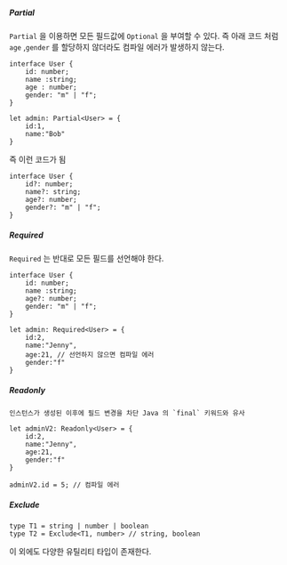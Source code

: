 
##### Partial

`Partial` 을 이용하면 모든 필드값에 `Optional` 을 부여할 수 있다. 즉 아래 코드 처럼 `age` ,`gender` 를 할당하지 않더라도 컴파일 에러가 발생하지 않는다. 

```
interface User {
    id: number;
    name :string;
    age : number;
    gender: "m" | "f";
}

let admin: Partial<User> = {
    id:1,
    name:"Bob"
}
```

즉 이런 코드가 됨

```
interface User {
    id?: number;
    name?: string;
    age?: number;
    gender?: "m" | "f";
}
```


##### Required

`Required` 는 반대로 모든 필드를 선언해야 한다.

```
interface User {
    id: number;
    name :string;
    age?: number;
    gender: "m" | "f";
}

let admin: Required<User> = {
    id:2,
    name:"Jenny",
    age:21, // 선언하지 않으면 컴파일 에러
    gender:"f"
}
```

##### Readonly

	인스턴스가 생성된 이후에 필드 변경을 차단 Java 의 `final` 키워드와 유사

```
let adminV2: Readonly<User> = {
    id:2,
    name:"Jenny",
    age:21,
    gender:"f"
}

adminV2.id = 5; // 컴파일 에러
```


##### Exclude

```
type T1 = string | number | boolean
type T2 = Exclude<T1, number> // string, boolean
```

이 외에도 다양한 유틸리티 타입이 존재한다.